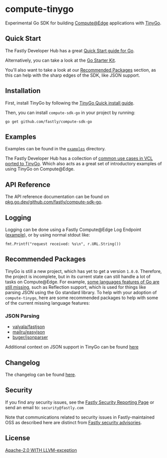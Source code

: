 # compute-tinygo

Experimental Go SDK for building [Compute@Edge](https://www.fastly.com/products/edge-compute/serverless) applications with [TinyGo](https://tinygo.org/).

## Quick Start

The Fastly Developer Hub has a great [Quick Start guide for Go](https://developer.fastly.com/learning/compute/go/).

Alternatively, you can take a look at the [Go Starter Kit](https://github.com/fastly/compute-starter-kit-go-default).

You'll also want to take a look at our [Recommended Packages](#recommended-packages) section, as this can help with the sharp edges of the SDK, like JSON support.

## Installation

First, install TinyGo by following the [TinyGo Quick install guide](https://tinygo.org/getting-started/install/).

Then, you can install `compute-sdk-go` in your project by running:

`go get github.com/fastly/compute-sdk-go`

## Examples

Examples can be found in the [`examples`](./_examples) directory.

The Fastly Developer Hub has a collection of [common use cases in VCL ported to TinyGo](https://developer.fastly.com/learning/compute/migrate/). Which also acts as a great set of introductory examples of using TinyGo on Compute@Edge.

## API Reference

The API reference documentation can be found on [pkg.go.dev/github.com/fastly/compute-sdk-go](https://pkg.go.dev/github.com/fastly/compute-sdk-go).

## Logging

Logging can be done using a Fastly Compute@Edge Log Endpoint ([example](./_examples/logging-and-env/main.go)), or by using normal stdout like:

```
fmt.Printf("request received: %s\n", r.URL.String())
```

## Recommended Packages

TinyGo is still a new project, which has yet to get a version `1.0.0`. Therefore, the project is incomplete, but in its current state can still handle a lot of tasks on Compute@Edge. For example, [some languages features of Go are still missing](https://tinygo.org/docs/reference/lang-support/), such as Reflection support, which is used for things like parsing JSON using the Go standard library. To help with your adoption of `compute-tinygo`, here are some recommended packages to help with some of the current missing language features:

### JSON Parsing

* [valyala/fastjson](https://github.com/valyala/fastjson)
* [mailru/easyjson](https://github.com/mailru/easyjson)
* [buger/jsonparser](https://github.com/buger/jsonparser)

Additional context on JSON support in TinyGo can be found [here](https://github.com/tinygo-org/tinygo/issues/447)

## Changelog

The changelog can be found [here](./CHANGELOG.md).

## Security

If you find any security issues, see the [Fastly Security Reporting Page](https://www.fastly.com/security/report-security-issue) or send an email to: `security@fastly.com`

Note that communications related to security issues in Fastly-maintained OSS as described here are distinct from [Fastly security advisories](https://www.fastly.com/security-advisories).

## License

[Apache-2.0 WITH LLVM-exception](./LICENSE)
